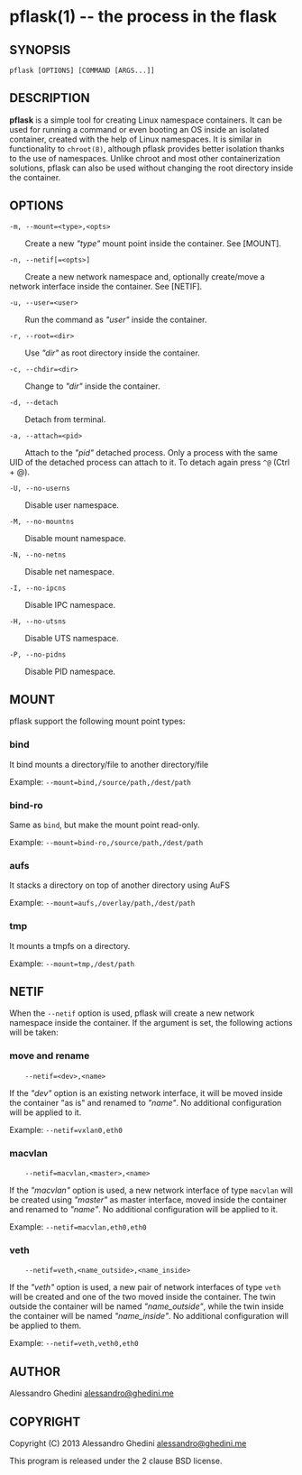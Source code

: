 pflask(1) -- the process in the flask
=====================================

## SYNOPSIS

`pflask [OPTIONS] [COMMAND [ARGS...]]`

## DESCRIPTION

**pflask** is a simple tool for creating Linux namespace containers. It can be
used for running a command or even booting an OS inside an isolated container,
created with the help of Linux namespaces. It is similar in functionality to
`chroot(8)`, although pflask provides better isolation thanks to the use of
namespaces. Unlike chroot and most other containerization solutions, pflask can
also be used without changing the root directory inside the container.

## OPTIONS

`-m, --mount=<type>,<opts>`

&nbsp;&nbsp;&nbsp;&nbsp;&nbsp;&nbsp;
Create a new _"type"_ mount point inside the container. See [MOUNT].

`-n, --netif[=<opts>]`

&nbsp;&nbsp;&nbsp;&nbsp;&nbsp;&nbsp;
Create a new network namespace and, optionally create/move a network interface
inside the container. See [NETIF].

`-u, --user=<user>`

&nbsp;&nbsp;&nbsp;&nbsp;&nbsp;&nbsp;
Run the command as _"user"_ inside the container.

`-r, --root=<dir>`

&nbsp;&nbsp;&nbsp;&nbsp;&nbsp;&nbsp;
Use _"dir"_ as root directory inside the container.

`-c, --chdir=<dir>`

&nbsp;&nbsp;&nbsp;&nbsp;&nbsp;&nbsp;
Change to _"dir"_  inside the container.

`-d, --detach`

&nbsp;&nbsp;&nbsp;&nbsp;&nbsp;&nbsp;
Detach from terminal.

`-a, --attach=<pid>`

&nbsp;&nbsp;&nbsp;&nbsp;&nbsp;&nbsp;
Attach to the _"pid"_ detached process. Only a process with the same UID of the
detached process can attach to it. To detach again press `^@` (Ctrl + @).

`-U, --no-userns`

&nbsp;&nbsp;&nbsp;&nbsp;&nbsp;&nbsp;
Disable user namespace.

`-M, --no-mountns`

&nbsp;&nbsp;&nbsp;&nbsp;&nbsp;&nbsp;
Disable mount namespace.

`-N, --no-netns`

&nbsp;&nbsp;&nbsp;&nbsp;&nbsp;&nbsp;
Disable net namespace.

`-I, --no-ipcns`

&nbsp;&nbsp;&nbsp;&nbsp;&nbsp;&nbsp;
Disable IPC namespace.

`-H, --no-utsns`

&nbsp;&nbsp;&nbsp;&nbsp;&nbsp;&nbsp;
Disable UTS namespace.

`-P, --no-pidns`

&nbsp;&nbsp;&nbsp;&nbsp;&nbsp;&nbsp;
Disable PID namespace.

## MOUNT

pflask support the following mount point types:

### bind

It bind mounts a directory/file to another directory/file

Example: `--mount=bind,/source/path,/dest/path`

### bind-ro

Same as `bind`, but make the mount point read-only.

Example: `--mount=bind-ro,/source/path,/dest/path`

### aufs

It stacks a directory on top of another directory using AuFS

Example: `--mount=aufs,/overlay/path,/dest/path`

### tmp

It mounts a tmpfs on a directory.

Example: `--mount=tmp,/dest/path`

## NETIF

When the `--netif` option is used, pflask will create a new network namespace
inside the container. If the argument is set, the following actions will be
taken:

### move and rename

&nbsp;&nbsp;&nbsp;&nbsp;&nbsp;&nbsp;
`--netif=<dev>,<name>`

If the _"dev"_ option is an existing network interface, it will be moved inside
the container "as is" and renamed to _"name"_. No additional configuration will
be applied to it.

Example: `--netif=vxlan0,eth0`

### macvlan

&nbsp;&nbsp;&nbsp;&nbsp;&nbsp;&nbsp;
`--netif=macvlan,<master>,<name>`

If the _"macvlan"_ option is used, a new network interface of type `macvlan`
will be created using _"master"_ as master interface, moved inside the container
and renamed to _"name"_. No additional configuration will be applied to it.

Example: `--netif=macvlan,eth0,eth0`

### veth

&nbsp;&nbsp;&nbsp;&nbsp;&nbsp;&nbsp;
`--netif=veth,<name_outside>,<name_inside>`

If the _"veth"_ option is used, a new pair of network interfaces of type `veth`
will be created and one of the two moved inside the container. The twin outside
the container will be named _"name_outside"_, while the twin inside the
container will be named _"name_inside"_. No additional configuration will be
applied to them.

Example: `--netif=veth,veth0,eth0`

## AUTHOR ##

Alessandro Ghedini <alessandro@ghedini.me>

## COPYRIGHT ##

Copyright (C) 2013 Alessandro Ghedini <alessandro@ghedini.me>

This program is released under the 2 clause BSD license.
